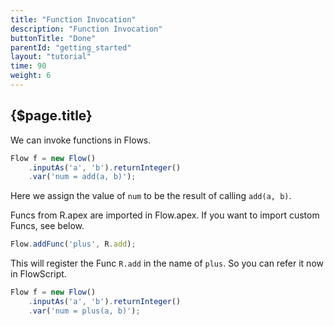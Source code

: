 ```yaml
---
title: "Function Invocation"
description: "Function Invocation"
buttonTitle: "Done"
parentId: "getting_started"
layout: "tutorial"
time: 90
weight: 6
---
```


## {$page.title}

We can invoke functions in Flows.

```javascript
Flow f = new Flow()
    .inputAs('a', 'b').returnInteger()
    .var('num = add(a, b)');
```

Here we assign the value of `num` to be the result of calling `add(a, b)`.

Funcs from R.apex are imported in Flow.apex. If you want to import custom Funcs, see below.

```javascript
Flow.addFunc('plus', R.add);
```

This will register the Func `R.add` in the name of `plus`. So you can refer it now in FlowScript.

```javascript
Flow f = new Flow()
    .inputAs('a', 'b').returnInteger()
    .var('num = plus(a, b)');
```
